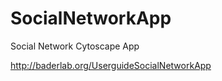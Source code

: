 SocialNetworkApp
================
Social Network Cytoscape App

http://baderlab.org/UserguideSocialNetworkApp